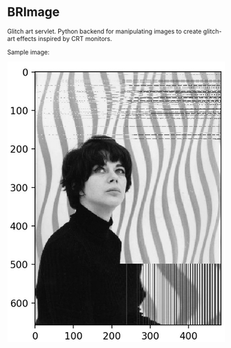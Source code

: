 # BRImage
Glitch art servlet. Python backend for manipulating images to create glitch-art effects inspired by CRT monitors.

Sample image:

![Louis Theroux](https://github.com/Dustpancake/BRImage/blob/master/sample-glitch.jpg)
